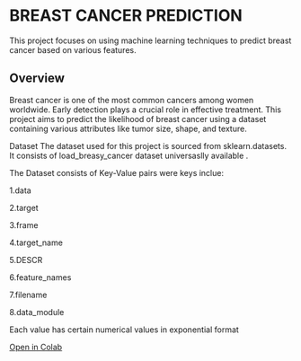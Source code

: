 # BREAST CANCER PREDICTION

This project focuses on using machine learning techniques to predict breast cancer based on various features.
## Overview

Breast cancer is one of the most common cancers among women worldwide. Early detection plays a crucial role in effective treatment. This project aims to predict the likelihood of breast cancer using a dataset containing various attributes like tumor size, shape, and texture.

Dataset
The dataset used for this project is sourced from sklearn.datasets. It consists of load_breasy_cancer dataset universaslly available .

The Dataset consists of Key-Value pairs were keys inclue:

1.data

2.target

3.frame

4.target_name

5.DESCR

6.feature_names

7.filename

8.data_module

Each value has certain numerical values in exponential format

[Open in Colab](https://colab.research.google.com/drive/1eOnp-t2_YKiM_Py4Way0ZsRWQgIGgyox?usp=sharing)







